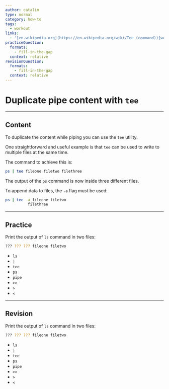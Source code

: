 ```yaml
---
author: catalin
type: normal
category: how-to
tags:
  - workout
links:
  - '[en.wikipedia.org](https://en.wikipedia.org/wiki/Tee_(command)){website}'
practiceQuestion:
  formats:
    - fill-in-the-gap
  context: relative
revisionQuestion:
  formats:
    - fill-in-the-gap
  context: relative
---
```


# Duplicate pipe content with `tee`


---

## Content

To duplicate the content while piping you can use the `tee` utility. 

One straightforward and useful example is that `tee` can be used to write to multiple files at the same time.

The command to achieve this is:

```bash
ps | tee fileone filetwo filethree
```

The output of the `ps` command is now inside three different files.

To append data to files, the `-a` flag must be used:

```bash
ps | tee -a fileone filetwo 
          filethree
```


---

## Practice

Print the output of `ls` command in two files:

```bash
??? ??? ??? fileone filetwo
```

- `ls`
- `|`
- `tee`
- `ps`
- `pipe`
- `>>`
- `>`
- `<`


---

## Revision

Print the output of `ls` command in two files:

```bash
??? ??? ??? fileone filetwo
```

- `ls`
- `|`
- `tee`
- `ps`
- `pipe`
- `>>`
- `>`
- `<`
